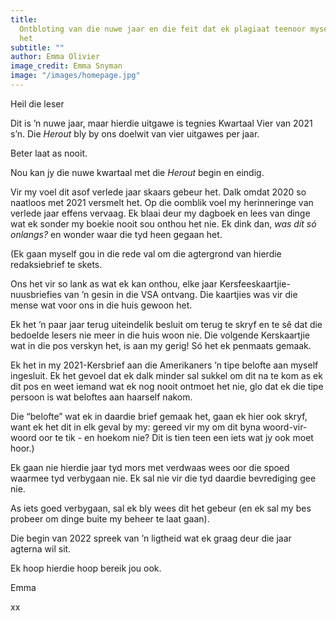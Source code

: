 ```yaml
---
title:
  Ontbloting van die nuwe jaar en die feit dat ek plagiaat teenoor myself gepleeg
  het
subtitle: ""
author: Emma Olivier
image_credit: Emma Snyman
image: "/images/homepage.jpg"
---
```


Heil die leser

Dit is ’n nuwe jaar, maar hierdie uitgawe is tegnies Kwartaal Vier van 2021 s’n. Die _Herout_ bly by ons doelwit van vier uitgawes per jaar.

Beter laat as nooit.

Nou kan jy die nuwe kwartaal met die _Herout_ begin en eindig.

Vir my voel dit asof verlede jaar skaars gebeur het. Dalk omdat 2020 so naatloos met 2021 versmelt het. Op die oomblik voel my herinneringe van verlede jaar effens vervaag. Ek blaai deur my dagboek en lees van dinge wat ek sonder my boekie nooit sou onthou het nie. Ek dink dan, _was dít só onlangs?_ en wonder waar die tyd heen gegaan het.

(Ek gaan myself gou in die rede val om die agtergrond van hierdie redaksiebrief te skets.

Ons het vir so lank as wat ek kan onthou, elke jaar Kersfeeskaartjie-nuusbriefies van ’n gesin in die VSA ontvang. Die kaartjies was vir die mense wat voor ons in die huis gewoon het.

Ek het ’n paar jaar terug uiteindelik besluit om terug te skryf en te sê dat die bedoelde lesers nie meer in die huis woon nie. Die volgende Kerskaartjie wat in die pos verskyn het, is aan my gerig! Só het ek penmaats gemaak.

Ek het in my 2021-Kersbrief aan die Amerikaners ’n tipe belofte aan myself ingesluit. Ek het gevoel dat ek dalk minder sal sukkel om dit na te kom as ek dit pos en weet iemand wat ek nog nooit ontmoet het nie, glo dat ek die tipe persoon is wat beloftes aan haarself nakom.

Die “belofte” wat ek in daardie brief gemaak het, gaan ek hier ook skryf, want ek het dit in elk geval by my: gereed vir my om dit byna woord-vir-woord oor te tik - en hoekom nie? Dit is tien teen een iets wat jy ook moet hoor.)

Ek gaan nie hierdie jaar tyd mors met verdwaas wees oor die spoed waarmee tyd verbygaan nie. Ek sal nie vir die tyd daardie bevrediging gee nie.

As iets goed verbygaan, sal ek bly wees dit het gebeur (en ek sal my bes probeer om dinge buite my beheer te laat gaan).

Die begin van 2022 spreek van ’n ligtheid wat ek graag deur die jaar agterna wil sit.

Ek hoop hierdie hoop bereik jou ook.

Emma

xx
